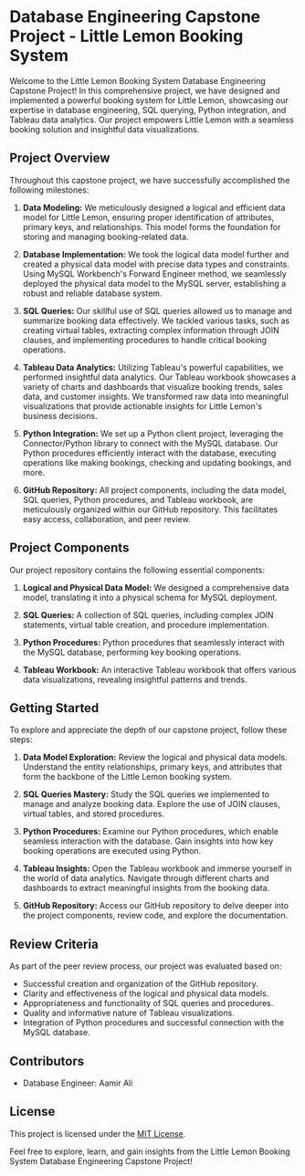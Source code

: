 # Database Engineering Capstone Project - Little Lemon Booking System

Welcome to the Little Lemon Booking System Database Engineering Capstone Project! In this comprehensive project, we have designed and implemented a powerful booking system for Little Lemon, showcasing our expertise in database engineering, SQL querying, Python integration, and Tableau data analytics. Our project empowers Little Lemon with a seamless booking solution and insightful data visualizations.

## Project Overview

Throughout this capstone project, we have successfully accomplished the following milestones:

1. **Data Modeling:** We meticulously designed a logical and efficient data model for Little Lemon, ensuring proper identification of attributes, primary keys, and relationships. This model forms the foundation for storing and managing booking-related data.

2. **Database Implementation:** We took the logical data model further and created a physical data model with precise data types and constraints. Using MySQL Workbench's Forward Engineer method, we seamlessly deployed the physical data model to the MySQL server, establishing a robust and reliable database system.

3. **SQL Queries:** Our skillful use of SQL queries allowed us to manage and summarize booking data effectively. We tackled various tasks, such as creating virtual tables, extracting complex information through JOIN clauses, and implementing procedures to handle critical booking operations.

4. **Tableau Data Analytics:** Utilizing Tableau's powerful capabilities, we performed insightful data analytics. Our Tableau workbook showcases a variety of charts and dashboards that visualize booking trends, sales data, and customer insights. We transformed raw data into meaningful visualizations that provide actionable insights for Little Lemon's business decisions.

5. **Python Integration:** We set up a Python client project, leveraging the Connector/Python library to connect with the MySQL database. Our Python procedures efficiently interact with the database, executing operations like making bookings, checking and updating bookings, and more.

6. **GitHub Repository:** All project components, including the data model, SQL queries, Python procedures, and Tableau workbook, are meticulously organized within our GitHub repository. This facilitates easy access, collaboration, and peer review.

## Project Components

Our project repository contains the following essential components:

1. **Logical and Physical Data Model:** We designed a comprehensive data model, translating it into a physical schema for MySQL deployment.

2. **SQL Queries:** A collection of SQL queries, including complex JOIN statements, virtual table creation, and procedure implementation.

3. **Python Procedures:** Python procedures that seamlessly interact with the MySQL database, performing key booking operations.

4. **Tableau Workbook:** An interactive Tableau workbook that offers various data visualizations, revealing insightful patterns and trends.

## Getting Started

To explore and appreciate the depth of our capstone project, follow these steps:

1. **Data Model Exploration:** Review the logical and physical data models. Understand the entity relationships, primary keys, and attributes that form the backbone of the Little Lemon booking system.

2. **SQL Queries Mastery:** Study the SQL queries we implemented to manage and analyze booking data. Explore the use of JOIN clauses, virtual tables, and stored procedures.

3. **Python Procedures:** Examine our Python procedures, which enable seamless interaction with the database. Gain insights into how key booking operations are executed using Python.

4. **Tableau Insights:** Open the Tableau workbook and immerse yourself in the world of data analytics. Navigate through different charts and dashboards to extract meaningful insights from the booking data.

5. **GitHub Repository:** Access our GitHub repository to delve deeper into the project components, review code, and explore the documentation.

## Review Criteria

As part of the peer review process, our project was evaluated based on:

- Successful creation and organization of the GitHub repository.
- Clarity and effectiveness of the logical and physical data models.
- Appropriateness and functionality of SQL queries and procedures.
- Quality and informative nature of Tableau visualizations.
- Integration of Python procedures and successful connection with the MySQL database.

## Contributors

- Database Engineer: Aamir Ali

## License

This project is licensed under the [MIT License](https://opensource.org/licenses/MIT).

Feel free to explore, learn, and gain insights from the Little Lemon Booking System Database Engineering Capstone Project!
